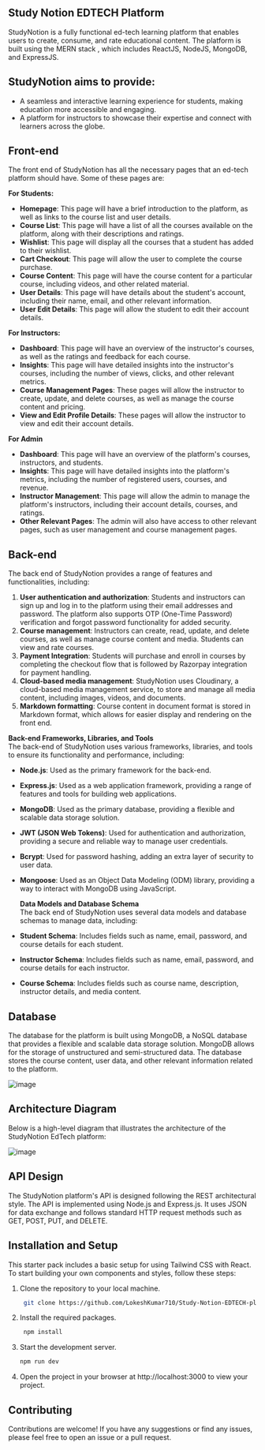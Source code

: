 ## Study Notion EDTECH Platform

StudyNotion is a fully functional ed-tech learning platform that enables users to create, consume, and rate educational content. The platform is built using the MERN stack , which includes ReactJS, NodeJS, MongoDB, and ExpressJS.

## StudyNotion aims to provide:
- A seamless and interactive learning experience for students, making education more accessible and engaging.
- A platform for instructors to showcase their expertise and connect with learners across the globe.

## Front-end
The front end of StudyNotion has all the necessary pages that an ed-tech platform should have. Some of these pages are:

**For Students:**
- **Homepage**: This page will have a brief introduction to the platform, as well as links to the course list and user details.
- **Course List**: This page will have a list of all the courses available on the platform, along with their descriptions and ratings.
- **Wishlist**: This page will display all the courses that a student has added to their wishlist.
- **Cart Checkout**: This page will allow the user to complete the course purchase.
- **Course Content**: This page will have the course content for a particular course, including videos, and other related material.
- **User Details**: This page will have details about the student's account, including their name, email, and other relevant information.
- **User Edit Details**: This page will allow the student to edit their account details.

**For Instructors:**
- **Dashboard**: This page will have an overview of the instructor's courses, as well as the ratings and feedback for each course.
- **Insights**: This page will have detailed insights into the instructor's courses, including the number of views, clicks, and other relevant metrics.
- **Course Management Pages**: These pages will allow the instructor to create, update, and delete courses, as well as manage the course content and pricing.
- **View and Edit Profile Details**: These pages will allow the instructor to view and edit their account details.

**For Admin**
- **Dashboard**: This page will have an overview of the platform's courses, instructors, and students.
- **Insights**: This page will have detailed insights into the platform's metrics, including the number of registered users, courses, and revenue.
- **Instructor Management**: This page will allow the admin to manage the platform's instructors, including their account details, courses, and ratings.
- **Other Relevant Pages**: The admin will also have access to other relevant pages, such as user management and course management pages.

## Back-end
The back end of StudyNotion provides a range of features and functionalities, including:

1. **User authentication and authorization**: Students and instructors can sign up and log in to the platform using their email addresses and password. The platform also supports OTP (One-Time Password) verification and forgot password functionality for added security.
2. **Course management**: Instructors can create, read, update, and delete courses, as well as manage course content and media. Students can view and rate courses.
3. **Payment Integration**: Students will purchase and enroll in courses by completing the checkout flow that is followed by Razorpay integration for payment handling.
4. **Cloud-based media management**: StudyNotion uses Cloudinary, a cloud-based media management service, to store and manage all media content, including images, videos, and documents.
5. **Markdown formatting**: Course content in document format is stored in Markdown format, which allows for easier display and rendering on the front end.
   
**Back-end Frameworks, Libraries, and Tools**  
The back-end of StudyNotion uses various frameworks, libraries, and tools to ensure its functionality and performance, including:

- **Node.js**: Used as the primary framework for the back-end.
- **Express.js**: Used as a web application framework, providing a range of features and tools for building web applications.
- **MongoDB**: Used as the primary database, providing a flexible and scalable data storage solution.
- **JWT (JSON Web Tokens)**: Used for authentication and authorization, providing a secure and reliable way to manage user credentials.
- **Bcrypt**: Used for password hashing, adding an extra layer of security to user data.
- **Mongoose**: Used as an Object Data Modeling (ODM) library, providing a way to interact with MongoDB using JavaScript.

  **Data Models and Database Schema**  
  The back end of StudyNotion uses several data models and database schemas to manage data, including:

- **Student Schema**: Includes fields such as name, email, password, and course details for each student.
- **Instructor Schema**: Includes fields such as name, email, password, and course details for each instructor.
- **Course Schema**: Includes fields such as course name, description, instructor details, and media content.
## Database
The database for the platform is built using MongoDB, a NoSQL database that provides a flexible and scalable data storage solution. MongoDB allows for the storage of unstructured and semi-structured data. The database stores the course content, user data, and other relevant information related to the platform.

![image](https://github.com/LokeshKumar710/Study-Notion-EDTECH-platform/assets/139546242/f5ecd3c5-6ad1-4a3e-82ba-41057c2e15c4)

## Architecture Diagram
Below is a high-level diagram that illustrates the architecture of the StudyNotion EdTech platform:

![image](https://github.com/LokeshKumar710/Study-Notion-EDTECH-platform/assets/139546242/7178a1e0-78ca-48d9-9b25-99dd177eb72f)

## API Design
The StudyNotion platform's API is designed following the REST architectural style. The API is implemented using Node.js and Express.js. It uses JSON for data exchange and follows standard HTTP request methods such as GET, POST, PUT, and DELETE.

## Installation and Setup
This starter pack includes a basic setup for using Tailwind CSS with React. To start building your own components and styles, follow these steps:

1. Clone the repository to your local machine.

   ```sh
    git clone https://github.com/LokeshKumar710/Study-Notion-EDTECH-platform.git

2. Install the required packages.

     ```sh
      npm install
3. Start the development server.
    ```sh
    npm run dev

4. Open the project in your browser at http://localhost:3000 to view your project.

 
  
## Contributing

Contributions are welcome! If you have any suggestions or find any issues, please feel free to open an issue or a pull request.
